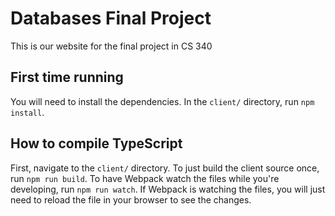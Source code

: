 # Databases Final Project
This is our website for the final project in CS 340

## First time running
You will need to install the dependencies. In the `client/` directory, run `npm install`.

## How to compile TypeScript
First, navigate to the `client/` directory. To just build the client source once, run `npm run build`. To have Webpack watch the files while you're developing, run `npm run watch`. If Webpack is watching the files, you will just need to reload the file in your browser to see the changes.
